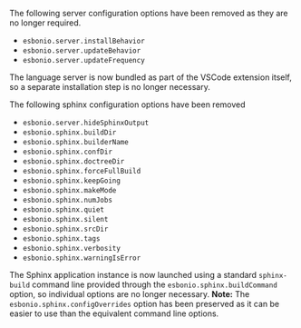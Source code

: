 The following server configuration options have been removed as they are no longer required.

- `esbonio.server.installBehavior`
- `esbonio.server.updateBehavior`
- `esbonio.server.updateFrequency`

The language server is now bundled as part of the VSCode extension itself, so a separate installation step is no longer necessary.

The following sphinx configuration options have been removed

- `esbonio.server.hideSphinxOutput`
- `esbonio.sphinx.buildDir`
- `esbonio.sphinx.builderName`
- `esbonio.sphinx.confDir`
- `esbonio.sphinx.doctreeDir`
- `esbonio.sphinx.forceFullBuild`
- `esbonio.sphinx.keepGoing`
- `esbonio.sphinx.makeMode`
- `esbonio.sphinx.numJobs`
- `esbonio.sphinx.quiet`
- `esbonio.sphinx.silent`
- `esbonio.sphinx.srcDir`
- `esbonio.sphinx.tags`
- `esbonio.sphinx.verbosity`
- `esbonio.sphinx.warningIsError`

The Sphinx application instance is now launched using a standard `sphinx-build` command line provided through the `esbonio.sphinx.buildCommand` option, so individual options are no longer necessary.
**Note:** The `esbonio.sphinx.configOverrides` option has been preserved as it can be easier to use than the equivalent command line options.
